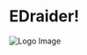# EDraider!
![Logo Image](https://user-images.githubusercontent.com/86346049/219919070-8099c74a-ed0b-459c-9142-c9dfee190f6c.png)
